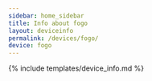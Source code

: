 ```yaml
---
sidebar: home_sidebar
title: Info about fogo
layout: deviceinfo
permalink: /devices/fogo/
device: fogo
---
```

{% include templates/device_info.md %}
